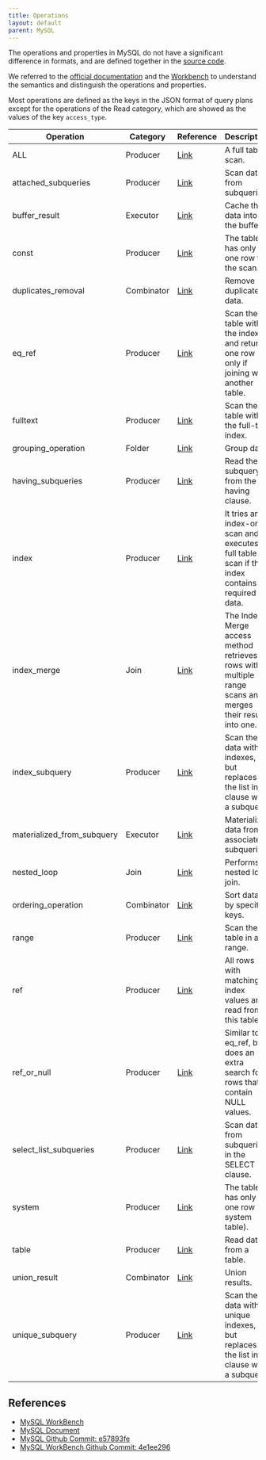 ```yaml
---
title: Operations
layout: default
parent: MySQL
---
```


The operations and properties in MySQL do not have a significant difference in formats, and are defined together in the [source code](https://github.com/mysql/mysql-server/blob/e57893fe/sql/opt_explain_json.cc#L102).

We referred to the [official documentation](https://dev.mysql.com/doc/refman/8.0/en/explain-output.html) and the [Workbench](https://github.com/mysql/mysql-workbench/blob/4e1ee296/plugins/wb.query.analysis/explain_renderer.py) to understand the semantics and distinguish the operations and properties.

Most operations are defined as the keys in the JSON format of query plans except for the operations of the Read category, which are showed as the values of the key `access_type`. 


| Operation                  | Category | Reference                                                                                | Description                                                                                               |
| -------------------------- | -------- | ---------------------------------------------------------------------------------------- | --------------------------------------------------------------------------------------------------------- |
| ALL                        | Producer | [Link](https://github.com/mysql/mysql-server/blob/e57893fe/sql/opt_explain.cc#L115)      | A full table scan.                                                                                        |
| attached_subqueries        | Producer | [Link](https://github.com/mysql/mysql-server/blob/e57893fe/sql/opt_explain_json.cc#L104) | Scan data from subqueries.                                                                                |
| buffer_result              | Executor | [Link](https://github.com/mysql/mysql-server/blob/e57893fe/sql/opt_explain_json.cc#L105) | Cache the data into the buffer.                                                                           |
| const                      | Producer | [Link](https://github.com/mysql/mysql-server/blob/e57893fe/sql/opt_explain.cc#L115)      | The table has only one row for the scan.                                                                  |
| duplicates_removal         | Combinator      | [Link](https://github.com/mysql/mysql-server/blob/e57893fe/sql/opt_explain_json.cc#L108) | Remove duplicate data.                                                                                    |
| eq_ref                     | Producer | [Link](https://github.com/mysql/mysql-server/blob/e57893fe/sql/opt_explain.cc#L115)      | Scan the table with the index and return one row only if joining with another table.                      |
| fulltext                   | Producer | [Link](https://github.com/mysql/mysql-server/blob/e57893fe/sql/opt_explain.cc#L116)      | Scan the table with the full-text index.                                                                  |
| grouping_operation         | Folder   | [Link](https://github.com/mysql/mysql-server/blob/e57893fe/sql/opt_explain_json.cc#L113) | Group data.                                                                                               |
| having_subqueries          | Producer | [Link](https://github.com/mysql/mysql-server/blob/e57893fe/sql/opt_explain_json.cc#L115) | Read the subquery from the having clause.                                                                 |
| index                      | Producer | [Link](https://github.com/mysql/mysql-server/blob/e57893fe/sql/opt_explain.cc#L116)      | It tries an index-only scan and executes a full table scan if the index contains all required data.       |
| index_merge                | Join     | [Link](https://github.com/mysql/mysql-server/blob/e57893fe/sql/opt_explain.cc#L116)      | The Index Merge access method retrieves rows with multiple range scans and merges their results into one. |
| index_subquery             | Producer | [Link](https://github.com/mysql/mysql-server/blob/e57893fe/sql/opt_explain.cc#L1506)     | Scan the data with indexes, but replaces the list in IN clause with a subquery.                           |
| materialized_from_subquery | Executor | [Link](https://github.com/mysql/mysql-server/blob/e57893fe/sql/opt_explain_json.cc#L120) | Materialize data from associated subqueries.                                                              |
| nested_loop                | Join     | [Link](https://github.com/mysql/mysql-server/blob/e57893fe/sql/opt_explain_json.cc#L123) | Performs a nested loop join.                                                                              |
| ordering_operation         | Combinator      | [Link](https://github.com/mysql/mysql-server/blob/e57893fe/sql/opt_explain_json.cc#L126) | Sort data by specific keys.                                                                               |
| range                      | Producer | [Link](https://github.com/mysql/mysql-server/blob/e57893fe/sql/opt_explain.cc#L116)      | Scan the table in a range.                                                                                |
| ref                        | Producer | [Link](https://github.com/mysql/mysql-server/blob/e57893fe/sql/opt_explain.cc#L115)      | All rows with matching index values are read from this table                                              |
| ref_or_null                | Producer | [Link](https://github.com/mysql/mysql-server/blob/e57893fe/sql/opt_explain.cc#L116)      | Similar to eq_ref, but does an extra search for rows that contain NULL values.                            |
| select_list_subqueries     | Producer | [Link](https://github.com/mysql/mysql-server/blob/e57893fe/sql/opt_explain_json.cc#L134) | Scan data from subqueries in the SELECT clause.                                                           |
| system                     | Producer | [Link](https://github.com/mysql/mysql-server/blob/e57893fe/sql/opt_explain.cc#L115)      | The table has only one row (= system table).                                                              |
| table                      | Producer | [Link](https://github.com/mysql/mysql-server/blob/e57893fe/sql/opt_explain_json.cc#L136) | Read data from a table.                                                                                   |
| union_result               | Combinator      | [Link](https://github.com/mysql/mysql-server/blob/e57893fe/sql/opt_explain_json.cc#L138) | Union results.                                                                                            |
| unique_subquery            | Producer | [Link](https://github.com/mysql/mysql-server/blob/e57893fe/sql/opt_explain.cc#L1506)     | Scan the data with unique indexes, but replaces the list in IN clause with a subquery.                    |


## References
* [MySQL WorkBench](https://www.mysql.com/products/workbench/)
* [MySQL Document](https://dev.mysql.com/doc/refman/8.0/en/explain-output.html)
* [MySQL Github Commit: e57893fe](https://github.com/mysql/mysql-server/blob/e57893fe/)
* [MySQL WorkBench Github Commit: 4e1ee296 ](https://github.com/mysql/mysql-workbench/blob/4e1ee296/plugins/wb.query.analysis/explain_renderer.py)
